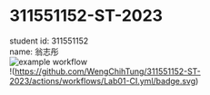 # 311551152-ST-2023
  
student id: 311551152  
name: 翁志彤  
![example workflow](https://github.com/WengChihTung/311551152-ST-2023/actions/workflows/github-actions-demo.yml/badge.svg)  
!(https://github.com/WengChihTung/311551152-ST-2023/actions/workflows/Lab01-CI.yml/badge.svg)

